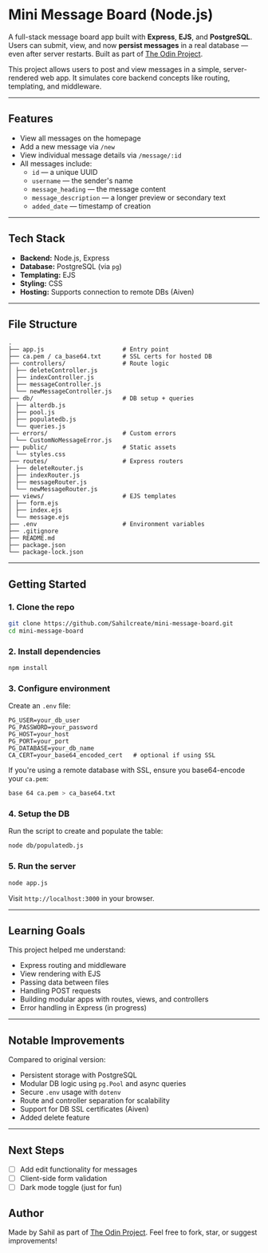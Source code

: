 # Mini Message Board (Node.js)

A full-stack message board app built with **Express**, **EJS**, and **PostgreSQL**. Users can submit, view, and now **persist messages** in a real database — even after server restarts. Built as part of [The Odin Project](https://www.theodinproject.com/lessons/node-path-nodejs-mini-message-board).

This project allows users to post and view messages in a simple, server-rendered web app. It simulates core backend concepts like routing, templating, and middleware.

---

## Features

- View all messages on the homepage
- Add a new message via `/new`
- View individual message details via `/message/:id`
- All messages include:
  - `id` — a unique UUID
  - `username` — the sender's name
  - `message_heading` — the message content
  - `message_description` — a longer preview or secondary text
  - `added_date` — timestamp of creation

---

## Tech Stack

- **Backend:** Node.js, Express
- **Database:** PostgreSQL (via `pg`)
- **Templating:** EJS
- **Styling:** CSS
- **Hosting:** Supports connection to remote DBs (Aiven)

---

## File Structure

```
.
├── app.js                      # Entry point
├── ca.pem / ca_base64.txt      # SSL certs for hosted DB
├── controllers/                # Route logic
│ ├── deleteController.js
│ ├── indexController.js
│ ├── messageController.js
│ └── newMessageController.js
├── db/                         # DB setup + queries
│ ├── alterdb.js
│ ├── pool.js
│ ├── populatedb.js
│ └── queries.js
├── errors/                     # Custom errors
│ └── CustomNoMessageError.js
├── public/                     # Static assets
│ └── styles.css
├── routes/                     # Express routers
│ ├── deleteRouter.js
│ ├── indexRouter.js
│ ├── messageRouter.js
│ └── newMessageRouter.js
├── views/                      # EJS templates
│ ├── form.ejs
│ ├── index.ejs
│ └── message.ejs
├── .env                        # Environment variables
├── .gitignore
├── README.md
├── package.json
└── package-lock.json
```

---

## Getting Started

### 1. Clone the repo

```bash
git clone https://github.com/Sahilcreate/mini-message-board.git
cd mini-message-board
```

### 2. Install dependencies

```bash
npm install
```

### 3. Configure environment

Create an `.env` file:

```env
PG_USER=your_db_user
PG_PASSWORD=your_password
PG_HOST=your_host
PG_PORT=your_port
PG_DATABASE=your_db_name
CA_CERT=your_base64_encoded_cert   # optional if using SSL

```

If you're using a remote database with SSL, ensure you base64-encode your `ca.pem`:

```bash
base 64 ca.pem > ca_base64.txt
```

### 4. Setup the DB

Run the script to create and populate the table:

```bash
node db/populatedb.js
```

### 5. Run the server

```bash
node app.js
```

Visit `http://localhost:3000` in your browser.

---

## Learning Goals

This project helped me understand:

- Express routing and middleware
- View rendering with EJS
- Passing data between files
- Handling POST requests
- Building modular apps with routes, views, and controllers
- Error handling in Express (in progress)

---

## Notable Improvements

Compared to original version:

- Persistent storage with PostgreSQL
- Modular DB logic using `pg.Pool` and async queries
- Secure `.env` usage with `dotenv`
- Route and controller separation for scalability
- Support for DB SSL certificates (Aiven)
- Added delete feature

---

## Next Steps

- [ ] Add edit functionality for messages
- [ ] Client-side form validation
- [ ] Dark mode toggle (just for fun)

## Author

Made by Sahil as part of [The Odin Project](https://www.theodinproject.com/lessons/node-path-nodejs-mini-message-board).
Feel free to fork, star, or suggest improvements!

